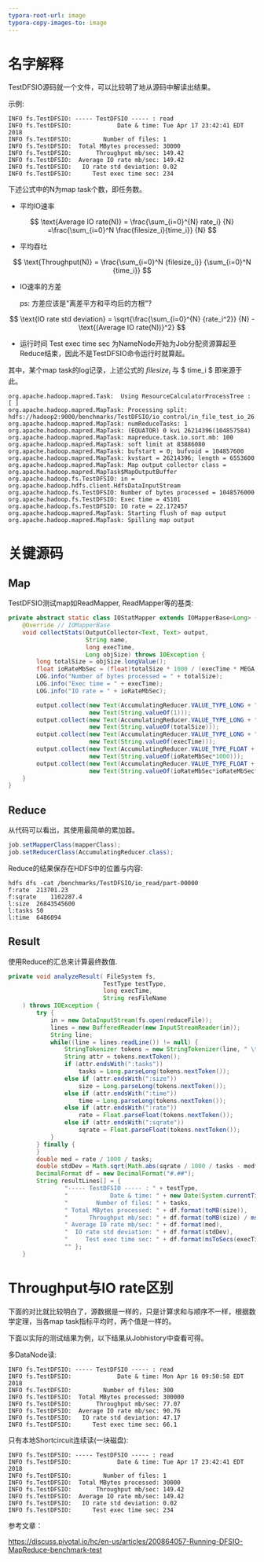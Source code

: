 ```yaml
---
typora-root-url: image
typora-copy-images-to: image
---
```




# 名字解释

TestDFSIO源码就一个文件，可以比较明了地从源码中解读出结果。

示例:

```
INFO fs.TestDFSIO: ----- TestDFSIO ----- : read
INFO fs.TestDFSIO:             Date & time: Tue Apr 17 23:42:41 EDT 2018
INFO fs.TestDFSIO:         Number of files: 1
INFO fs.TestDFSIO:  Total MBytes processed: 30000
INFO fs.TestDFSIO:       Throughput mb/sec: 149.42
INFO fs.TestDFSIO:  Average IO rate mb/sec: 149.42
INFO fs.TestDFSIO:   IO rate std deviation: 0.02
INFO fs.TestDFSIO:      Test exec time sec: 234
```

下述公式中的N为map task个数，即任务数。

* 平均IO速率

$$
\text{Average IO rate(N)} = \frac{\sum_{i=0}^{N} rate_i} {N} =\frac{\sum_{i=0}^N \frac{filesize_i}{time_i}} {N}
$$

* 平均吞吐

$$
\text{Throughput(N)} = \frac{\sum_{i=0}^N {filesize_i}} {\sum_{i=0}^N {time_i}}
$$

* IO速率的方差

  ps: 方差应该是"离差平方和平均后的方根"?

$$
\text{IO rate std deviation} = \sqrt{\frac{\sum_{i=0}^{N} {rate_i^2}} {N} - \text{(Average IO rate(N))}^2}
$$

* 运行时间
  Test exec time sec 为NameNode开始为Job分配资源算起至Reduce结束，因此不是TestDFSIO命令运行时就算起。

其中，某个map task的log记录，上述公式的 $filesize_i$ 与 $ time_i $ 即来源于此。

```
org.apache.hadoop.mapred.Task:  Using ResourceCalculatorProcessTree : [ ]
org.apache.hadoop.mapred.MapTask: Processing split: hdfs://hadoop2:9000/benchmarks/TestDFSIO/io_control/in_file_test_io_26:0+113
org.apache.hadoop.mapred.MapTask: numReduceTasks: 1
org.apache.hadoop.mapred.MapTask: (EQUATOR) 0 kvi 26214396(104857584)
org.apache.hadoop.mapred.MapTask: mapreduce.task.io.sort.mb: 100
org.apache.hadoop.mapred.MapTask: soft limit at 83886080
org.apache.hadoop.mapred.MapTask: bufstart = 0; bufvoid = 104857600
org.apache.hadoop.mapred.MapTask: kvstart = 26214396; length = 6553600
org.apache.hadoop.mapred.MapTask: Map output collector class = org.apache.hadoop.mapred.MapTask$MapOutputBuffer
org.apache.hadoop.fs.TestDFSIO: in = org.apache.hadoop.hdfs.client.HdfsDataInputStream
org.apache.hadoop.fs.TestDFSIO: Number of bytes processed = 1048576000
org.apache.hadoop.fs.TestDFSIO: Exec time = 45101
org.apache.hadoop.fs.TestDFSIO: IO rate = 22.172457
org.apache.hadoop.mapred.MapTask: Starting flush of map output
org.apache.hadoop.mapred.MapTask: Spilling map output
```

# 关键源码

## Map

TestDFSIO测试map如ReadMapper, ReadMapper等的基类:

```java
private abstract static class IOStatMapper extends IOMapperBase<Long> {
    @Override // IOMapperBase
    void collectStats(OutputCollector<Text, Text> output,
                      String name,
                      long execTime,
                      Long objSize) throws IOException {
        long totalSize = objSize.longValue();
        float ioRateMbSec = (float)totalSize * 1000 / (execTime * MEGA);
        LOG.info("Number of bytes processed = " + totalSize);
        LOG.info("Exec time = " + execTime);
        LOG.info("IO rate = " + ioRateMbSec);

        output.collect(new Text(AccumulatingReducer.VALUE_TYPE_LONG + "tasks"),
                       new Text(String.valueOf(1)));
        output.collect(new Text(AccumulatingReducer.VALUE_TYPE_LONG + "size"),
                       new Text(String.valueOf(totalSize)));
        output.collect(new Text(AccumulatingReducer.VALUE_TYPE_LONG + "time"),
                       new Text(String.valueOf(execTime)));
        output.collect(new Text(AccumulatingReducer.VALUE_TYPE_FLOAT + "rate"),
                       new Text(String.valueOf(ioRateMbSec*1000)));
        output.collect(new Text(AccumulatingReducer.VALUE_TYPE_FLOAT + "sqrate"),
                       new Text(String.valueOf(ioRateMbSec*ioRateMbSec*1000)));
    }
}
```

## Reduce

从代码可以看出，其使用最简单的累加器。

```java
job.setMapperClass(mapperClass);
job.setReducerClass(AccumulatingReducer.class);
```

Reduce的结果保存在HDFS中的位置与内容:

```
hdfs dfs -cat /benchmarks/TestDFSIO/io_read/part-00000
f:rate	213701.23
f:sqrate	1102287.4
l:size	26843545600
l:tasks	50
l:time	6486094
```

## Result

使用Reduce的汇总来计算最终数值.

```java
private void analyzeResult( FileSystem fs,
                           TestType testType,
                           long execTime,
                           String resFileName
    ) throws IOException {
        try {
            in = new DataInputStream(fs.open(reduceFile));
            lines = new BufferedReader(new InputStreamReader(in));
            String line;
            while((line = lines.readLine()) != null) {
                StringTokenizer tokens = new StringTokenizer(line, " \t\n\r\f%");
                String attr = tokens.nextToken();
                if (attr.endsWith(":tasks"))
                    tasks = Long.parseLong(tokens.nextToken());
                else if (attr.endsWith(":size"))
                    size = Long.parseLong(tokens.nextToken());
                else if (attr.endsWith(":time"))
                    time = Long.parseLong(tokens.nextToken());
                else if (attr.endsWith(":rate"))
                    rate = Float.parseFloat(tokens.nextToken());
                else if (attr.endsWith(":sqrate"))
                    sqrate = Float.parseFloat(tokens.nextToken());
            }
        } finally {
        }
        double med = rate / 1000 / tasks;
        double stdDev = Math.sqrt(Math.abs(sqrate / 1000 / tasks - med*med));
        DecimalFormat df = new DecimalFormat("#.##");
        String resultLines[] = {
                "----- TestDFSIO ----- : " + testType,
                "            Date & time: " + new Date(System.currentTimeMillis()),
                "        Number of files: " + tasks,
                " Total MBytes processed: " + df.format(toMB(size)),
                "      Throughput mb/sec: " + df.format(toMB(size) / msToSecs(time)),
                " Average IO rate mb/sec: " + df.format(med),
                "  IO rate std deviation: " + df.format(stdDev),
                "     Test exec time sec: " + df.format(msToSecs(execTime)),
                "" };
    }
```

# Throughput与IO rate区别

下面的对比就比较明白了，源数据是一样的，只是计算求和与顺序不一样，根据数学定理，当各map task指标平均时，两个值是一样的。

下面以实际的测试结果为例，以下结果从Jobhistory中查看可得。

多DataNode读:

```
INFO fs.TestDFSIO: ----- TestDFSIO ----- : read
INFO fs.TestDFSIO:             Date & time: Mon Apr 16 09:50:58 EDT 2018
INFO fs.TestDFSIO:         Number of files: 300
INFO fs.TestDFSIO:  Total MBytes processed: 300000
INFO fs.TestDFSIO:       Throughput mb/sec: 77.07
INFO fs.TestDFSIO:  Average IO rate mb/sec: 90.76
INFO fs.TestDFSIO:   IO rate std deviation: 47.17
INFO fs.TestDFSIO:      Test exec time sec: 66.1
```

只有本地Shortcircuit连续读(一块磁盘):

```
INFO fs.TestDFSIO: ----- TestDFSIO ----- : read
INFO fs.TestDFSIO:             Date & time: Tue Apr 17 23:42:41 EDT 2018
INFO fs.TestDFSIO:         Number of files: 1
INFO fs.TestDFSIO:  Total MBytes processed: 30000
INFO fs.TestDFSIO:       Throughput mb/sec: 149.42
INFO fs.TestDFSIO:  Average IO rate mb/sec: 149.42
INFO fs.TestDFSIO:   IO rate std deviation: 0.02
INFO fs.TestDFSIO:      Test exec time sec: 234
```



参考文章：

https://discuss.pivotal.io/hc/en-us/articles/200864057-Running-DFSIO-MapReduce-benchmark-test

